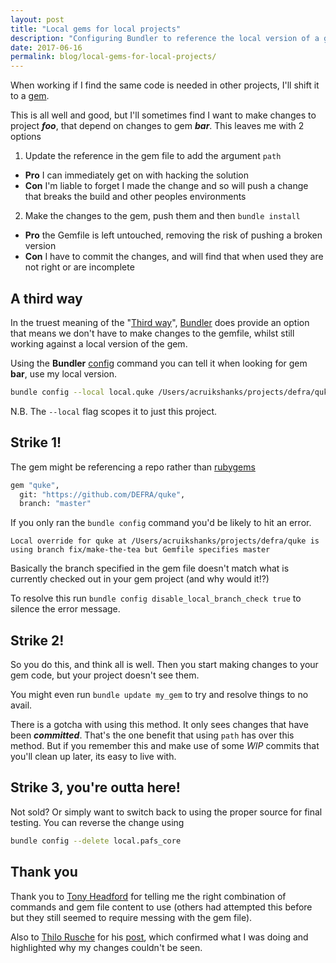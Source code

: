 ```yaml
---
layout: post
title: "Local gems for local projects"
description: "Configuring Bundler to reference the local version of a gem"
date: 2017-06-16
permalink: blog/local-gems-for-local-projects/
---
```


When working if I find the same code is needed in other projects, I'll shift it to a [gem](http://guides.rubygems.org/what-is-a-gem/).

This is all well and good, but I'll sometimes find I want to make changes to project ***foo***, that depend on changes to gem ***bar***. This leaves me with 2 options

1. Update the reference in the gem file to add the argument `path`
  - **Pro** I can immediately get on with hacking the solution
  - **Con** I'm liable to forget I made the change and so will push a change that breaks the build and other peoples environments
2. Make the changes to the gem, push them and then `bundle install`
  - **Pro** the Gemfile is left untouched, removing the risk of pushing a broken version
  - **Con** I have to commit the changes, and will find that when used they are not right or are incomplete

## A third way

In the truest meaning of the "[Third way](https://en.wikipedia.org/wiki/Third_Way)", [Bundler](http://bundler.io/) does provide an option that means we don't have to make changes to the gemfile, whilst still working against a local version of the gem.

Using the **Bundler** [config](http://bundler.io/v1.3/man/bundle-config.1.html) command you can tell it when looking for gem **bar**, use my local version.

```bash
bundle config --local local.quke /Users/acruikshanks/projects/defra/quke
```

N.B. The `--local` flag scopes it to just this project.

## Strike 1!

The gem might be referencing a repo rather than [rubygems](https://rubygems.org/)

```bash
gem "quke",
  git: "https://github.com/DEFRA/quke",
  branch: "master"
```

If you only ran the `bundle config` command you'd be likely to hit an error.

```text
Local override for quke at /Users/acruikshanks/projects/defra/quke is using branch fix/make-the-tea but Gemfile specifies master
```

Basically the branch specified in the gem file doesn't match what is currently checked out in your gem project (and why would it!?)

To resolve this run `bundle config disable_local_branch_check true` to silence the error message.

## Strike 2!

So you do this, and think all is well. Then you start making changes to your gem code, but your project doesn't see them.

You might even run `bundle update my_gem` to try and resolve things to no avail.

There is a gotcha with using this method. It only sees changes that have been ***committed***. That's the one benefit that using `path` has over this method. But if you remember this and make use of some *WIP* commits that you'll clean up later, its easy to live with.

## Strike 3, you're outta here!

Not sold? Or simply want to switch back to using the proper source for final testing. You can reverse the change using

```bash
bundle config --delete local.pafs_core
```

## Thank you

Thank you to [Tony Headford](https://www.linkedin.com/in/tonyheadford/?ppe=1) for telling me the right combination of commands and gem file content to use (others had attempted this before but they still seemed to require messing with the gem file).

Also to [Thilo Rusche](https://twitter.com/thilorusche) for his [post](https://coderwall.com/p/tqdrhq/work-against-local-gems-without-modifying-your-gemfile), which confirmed what I was doing and highlighted why my changes couldn't be seen.
